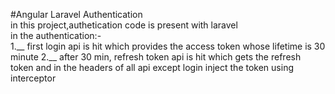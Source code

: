 #Angular Laravel Authentication <br>
in this project,authetication code is present with laravel <br>
in the authentication:-<br>
 1.__ first login api is hit which provides the access token whose lifetime is 30 minute 
 2.__ after 30 min, refresh token api is hit which gets the refresh token and in the headers of all  api except login inject the token using interceptor 
   
